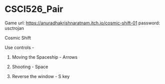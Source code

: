 # CSCI526_Pair

Game url: https://anuradhakrishnaratnam.itch.io/cosmic-shift-01
password: usctrojan

Cosmic Shift

Use controls -
1. Moving the Spaceship - Arrows
 
2. Shooting - Space
   
3. Reverse the window - S key


